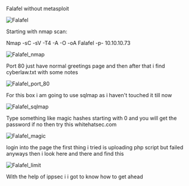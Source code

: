 Falafel without metasploit

![Falafel](https://user-images.githubusercontent.com/55708909/91638625-6c06c680-ea2e-11ea-8ec3-61aed8cc2b05.png)

Starting with nmap scan:

Nmap -sC -sV -T4 -A -O -oA Falafel -p- 10.10.10.73

![Falafel_nmap](https://user-images.githubusercontent.com/55708909/91638710-0e26ae80-ea2f-11ea-87f6-0da1d278ab6e.png)

Port 80 just have normal greetings page and then after that i find cyberlaw.txt with some notes

![Falafel_port_80](https://user-images.githubusercontent.com/55708909/91638891-42e73580-ea30-11ea-831a-06404fd10556.png)

For this box i am going to use sqlmap as i haven't touched it till now

![Falafel_sqlmap](https://user-images.githubusercontent.com/55708909/91638910-6c07c600-ea30-11ea-80a1-1a91593cb5e7.png)

Type something like magic hashes starting with 0 and you will get the password if no then try this whitehatsec.com

![Falafel_magic](https://user-images.githubusercontent.com/55708909/91638974-ee908580-ea30-11ea-9d6d-113f6fc70679.png)

login into the page the first thing i tried is uploading php script but failed anyways then i look here and there and find
this

![Falafel_limit](https://user-images.githubusercontent.com/55708909/91639034-4b8c3b80-ea31-11ea-8aa1-05531be66fc6.png)

With the help of ippsec i i got to know how to get ahead


